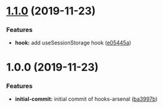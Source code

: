 # [1.1.0](https://github.com/JamesSingleton/hooks-arsenal/compare/v1.0.0...v1.1.0) (2019-11-23)


### Features

* **hook:** add useSessionStorage hook ([e05445a](https://github.com/JamesSingleton/hooks-arsenal/commit/e05445a8d6e7746b4123a436b9e57864eabf5436))

# 1.0.0 (2019-11-23)


### Features

* **initial-commit:** initial commit of hooks-arsenal ([ba3997b](https://github.com/JamesSingleton/hooks-arsenal/commit/ba3997b91a65035c4d8260a0a0e1ea62066da738))
